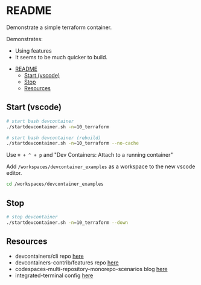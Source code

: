 # README

Demonstrate a simple terraform container.  

Demonstrates:

* Using features
* It seems to be much quicker to build.  

- [README](#readme)
  - [Start (vscode)](#start-vscode)
  - [Stop](#stop)
  - [Resources](#resources)

## Start (vscode)

```sh
# start bash devcontainer
./startdevcontainer.sh -n=10_terraform

# start bash devcontainer (rebuild)
./startdevcontainer.sh -n=10_terraform --no-cache
```

Use `⌘ + ^ + p` and "Dev Containers: Attach to a running container"

Add `/workspaces/devcontainer_examples` as a workspace to the new vscode editor.  

```sh
cd /workspaces/devcontainer_examples
```

## Stop

```sh
# stop devcontainer
./startdevcontainer.sh -n=10_terraform --down
```

## Resources

* devcontainers/cli repo [here](https://github.com/devcontainers/cli)  
* devcontainers-contrib/features repo [here](https://github.com/devcontainers-contrib/features)
* codespaces-multi-repository-monorepo-scenarios blog [here](https://github.blog/2022-04-20-codespaces-multi-repository-monorepo-scenarios/)  
* integrated-terminal config [here](https://code.visualstudio.com/docs/editor/integrated-terminal)  

